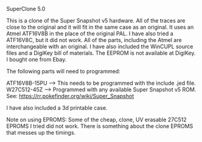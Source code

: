 SuperClone 5.0

This is a clone of the Super Snapshot v5 hardware. All of the traces are close to the original and it will fit in the same case as an original. It uses an Atmel ATF16V8B in the place of the original PAL. I have also tried a ATF16V8C, but it did not work. All of the parts, including the Atmel are interchangeable with an original. I have also included the WinCUPL source files and a DigiKey bill of materials. The EEPROM is not available at DigiKey. I bought one from Ebay. 

The following parts will need to programmed:

ATF16V8B-15PU --> This needs to be programmed with the include .jed file.
W27C512-45Z --> Programmed with any available Super Snapshot v5 ROM. See: https://rr.pokefinder.org/wiki/Super_Snapshot

I have also included a 3d printable case.

Note on using EPROMS: Some of the cheap, clone, UV erasable 27C512 EPROMS I tried did not work. There is something about the clone EPROMS that messes up the timings.

